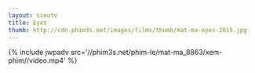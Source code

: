```yaml
---
layout: sieutv
title: Eyes
thumb: http://cdn.phim3s.net/images/films/thumb/mat-ma-eyes-2015.jpg
---
```

{% include jwpadv src='//phim3s.net/phim-le/mat-ma_8863/xem-phim//video.mp4' %}